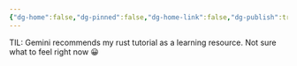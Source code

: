 ```yaml
---
{"dg-home":false,"dg-pinned":false,"dg-home-link":false,"dg-publish":true,"tags":["dgblip"],"disabled rules":["yaml-title","yaml-title-alias","file-name-heading"],"title":"philipp on mastodon @ 2024-05-17","created-date":"2024-05-17T06:18:16","id":112454971969358940,"updated-date":"2025-05-02T08:50:44","dg-path":"blips/112454971969358944.md","permalink":"/blips/112454971969358944/","dgPassFrontmatter":true}
---
```



TIL: Gemini recommends my rust tutorial as a learning resource. Not sure what to feel right now 😀



